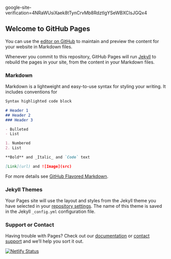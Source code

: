 google-site-verification=4NRaWUsiXaek8tTynCrvMb8RdztIgYSeWBXCIsJGQx4
## Welcome to GitHub Pages

You can use the [editor on GitHub](https://github.com/insidepc/new/edit/main/README.md) to maintain and preview the content for your website in Markdown files.

Whenever you commit to this repository, GitHub Pages will run [Jekyll](https://jekyllrb.com/) to rebuild the pages in your site, from the content in your Markdown files.

### Markdown

Markdown is a lightweight and easy-to-use syntax for styling your writing. It includes conventions for

```markdown
Syntax highlighted code block

# Header 1
## Header 2
### Header 3

- Bulleted
- List

1. Numbered
2. List

**Bold** and _Italic_ and `Code` text

[Link](url) and ![Image](src)
```

For more details see [GitHub Flavored Markdown](https://guides.github.com/features/mastering-markdown/).

### Jekyll Themes

Your Pages site will use the layout and styles from the Jekyll theme you have selected in your [repository settings](https://github.com/insidepc/new/settings). The name of this theme is saved in the Jekyll `_config.yml` configuration file.

### Support or Contact

Having trouble with Pages? Check out our [documentation](https://docs.github.com/categories/github-pages-basics/) or [contact support](https://support.github.com/contact) and we’ll help you sort it out.

[![Netlify Status](https://api.netlify.com/api/v1/badges/04872ec4-990c-400c-80fa-08a5465fc63a/deploy-status)](https://app.netlify.com/sites/downloadtimecalculator/deploys)